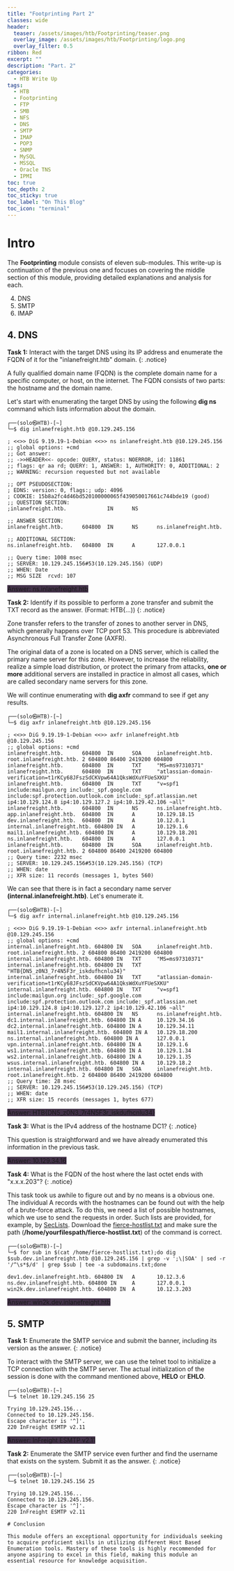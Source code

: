 ```yaml
---
title: "Footprinting Part 2"
classes: wide
header:
  teaser: /assets/images/htb/Footprinting/teaser.png
  overlay_image: /assets/images/htb/Footprinting/logo.png
  overlay_filter: 0.5
ribbon: Red
excerpt: ""
description: "Part. 2"
categories:
  - HTB Write Up
tags:
  - HTB
  - Footprinting
  - FTP
  - SMB
  - NFS
  - DNS
  - SMTP
  - IMAP
  - POP3
  - SNMP
  - MySQL
  - MSSQL
  - Oracle TNS
  - IPMI
toc: true
toc_depth: 2
toc_sticky: true
toc_label: "On This Blog"
toc_icon: "terminal"
---
```


<!-- Toc Color -->
<style>
.toc .nav__title {
  color: #fff;
  font-size: .75em;
  background: #ff0000;
  border-top-left-radius: 4px;
  border-top-right-radius: 4px;
</style>

# Intro

The <b>Footprinting</b> module consists of eleven sub-modules. This write-up is continuation of the previous one and focuses on covering the middle section of this module, providing detailed explanations and analysis for each.

4. DNS
5. SMTP
6. IMAP
 
## 4. DNS
**Task 1:** Interact with the target DNS using its IP address and enumerate the FQDN of it for the "inlanefreight.htb" domain.
{: .notice}

A fully qualified domain name (FQDN) is the complete domain name for a specific computer, or host, on the internet. The FQDN consists of two parts: the hostname and the domain name.

Let's start with enumerating the target DNS by using the following <b>dig ns</b> command which lists information about the domain.

```console
┌──(solo㉿HTB)-[~]
└─$ dig inlanefreight.htb @10.129.245.156
```
```
; <<>> DiG 9.19.19-1-Debian <<>> ns inlanefreight.htb @10.129.245.156
;; global options: +cmd
;; Got answer:
;; ->>HEADER<<- opcode: QUERY, status: NOERROR, id: 11861
;; flags: qr aa rd; QUERY: 1, ANSWER: 1, AUTHORITY: 0, ADDITIONAL: 2
;; WARNING: recursion requested but not available

;; OPT PSEUDOSECTION:
; EDNS: version: 0, flags:; udp: 4096
; COOKIE: 15b8a2fc4d46bd520100000065f439050017661c744bde19 (good)
;; QUESTION SECTION:
;inlanefreight.htb.             IN      NS

;; ANSWER SECTION:
inlanefreight.htb.      604800  IN      NS      ns.inlanefreight.htb.

;; ADDITIONAL SECTION:
ns.inlanefreight.htb.   604800  IN      A       127.0.0.1

;; Query time: 1008 msec
;; SERVER: 10.129.245.156#53(10.129.245.156) (UDP)
;; WHEN: Date
;; MSG SIZE  rcvd: 107

```

 <span style="background-color: #38263ef0">Answer: ns.inlanefreight.htb</span>

 **Task 2:** Identify if its possible to perform a zone transfer and submit the TXT record as the answer. (Format: HTB{...)) 
{: .notice}

Zone transfer refers to the transfer of zones to another server in DNS, which generally happens over TCP port 53. This procedure is abbreviated Asynchronous Full Transfer Zone (AXFR). 

The original data of a zone is located on a DNS server, which is called the primary name server for this zone. However, to increase the reliability, realize a simple load distribution, or protect the primary from attacks, <b>one or more</b> additional servers are installed in practice in almost all cases, which are called secondary name servers for this zone.

We will continue enumerating with <b>dig axfr</b> command to see if get any results.

```console
┌──(solo㉿HTB)-[~]
└─$ dig axfr inlanefreight.htb @10.129.245.156
```
```
; <<>> DiG 9.19.19-1-Debian <<>> axfr inlanefreight.htb @10.129.245.156
;; global options: +cmd
inlanefreight.htb.      604800  IN      SOA     inlanefreight.htb. root.inlanefreight.htb. 2 604800 86400 2419200 604800
inlanefreight.htb.      604800  IN      TXT     "MS=ms97310371"
inlanefreight.htb.      604800  IN      TXT     "atlassian-domain-verification=t1rKCy68JFszSdCKVpw64A1QksWdXuYFUeSXKU"
inlanefreight.htb.      604800  IN      TXT     "v=spf1 include:mailgun.org include:_spf.google.com include:spf.protection.outlook.com include:_spf.atlassian.net ip4:10.129.124.8 ip4:10.129.127.2 ip4:10.129.42.106 ~all"
inlanefreight.htb.      604800  IN      NS      ns.inlanefreight.htb.
app.inlanefreight.htb.  604800  IN      A       10.129.18.15
dev.inlanefreight.htb.  604800  IN      A       10.12.0.1
internal.inlanefreight.htb. 604800 IN   A       10.129.1.6
mail1.inlanefreight.htb. 604800 IN      A       10.129.18.201
ns.inlanefreight.htb.   604800  IN      A       127.0.0.1
inlanefreight.htb.      604800  IN      SOA     inlanefreight.htb. root.inlanefreight.htb. 2 604800 86400 2419200 604800
;; Query time: 2232 msec
;; SERVER: 10.129.245.156#53(10.129.245.156) (TCP)
;; WHEN: date
;; XFR size: 11 records (messages 1, bytes 560)

```
We can see that there is in fact a secondary name server <b>(internal.inlanefreight.htb)</b>. Let's enumerate it.

```console
┌──(solo㉿HTB)-[~]
└─$ dig axfr internal.inlanefreight.htb @10.129.245.156
```
```
; <<>> DiG 9.19.19-1-Debian <<>> axfr internal.inlanefreight.htb @10.129.245.156
;; global options: +cmd
internal.inlanefreight.htb. 604800 IN   SOA     inlanefreight.htb. root.inlanefreight.htb. 2 604800 86400 2419200 604800
internal.inlanefreight.htb. 604800 IN   TXT     "MS=ms97310371"
internal.inlanefreight.htb. 604800 IN   TXT     "HTB{DN5_z0N3_7r4N5F3r_iskdufhcnlu34}"
internal.inlanefreight.htb. 604800 IN   TXT     "atlassian-domain-verification=t1rKCy68JFszSdCKVpw64A1QksWdXuYFUeSXKU"
internal.inlanefreight.htb. 604800 IN   TXT     "v=spf1 include:mailgun.org include:_spf.google.com include:spf.protection.outlook.com include:_spf.atlassian.net ip4:10.129.124.8 ip4:10.129.127.2 ip4:10.129.42.106 ~all"
internal.inlanefreight.htb. 604800 IN   NS      ns.inlanefreight.htb.
dc1.internal.inlanefreight.htb. 604800 IN A     10.129.34.16
dc2.internal.inlanefreight.htb. 604800 IN A     10.129.34.11
mail1.internal.inlanefreight.htb. 604800 IN A   10.129.18.200
ns.internal.inlanefreight.htb. 604800 IN A      127.0.0.1
vpn.internal.inlanefreight.htb. 604800 IN A     10.129.1.6
ws1.internal.inlanefreight.htb. 604800 IN A     10.129.1.34
ws2.internal.inlanefreight.htb. 604800 IN A     10.129.1.35
wsus.internal.inlanefreight.htb. 604800 IN A    10.129.18.2
internal.inlanefreight.htb. 604800 IN   SOA     inlanefreight.htb. root.inlanefreight.htb. 2 604800 86400 2419200 604800
;; Query time: 28 msec
;; SERVER: 10.129.245.156#53(10.129.245.156) (TCP)
;; WHEN: date
;; XFR size: 15 records (messages 1, bytes 677)

```

 <span style="background-color: #38263ef0">Answer: HTB{DN5_z0N3_7r4N5F3r_iskdufhcnlu34}</span>

  **Task 3:** What is the IPv4 address of the hostname DC1? 
{: .notice}

This question is straightforward and we have already enumerated this information in the previous task.

 <span style="background-color: #38263ef0">Answer: 10.129.34.16</span>


 **Task 4:** What is the FQDN of the host where the last octet ends with "x.x.x.203"?
{: .notice}

This task took us awhile to figure out and by no means is a obvious one. The individual A records with the hostnames can be found out with the help of a brute-force attack. To do this, we need a list of possible hostnames, which we use to send the requests in order. Such lists are provided, for example, by <a href="https://github.com/danielmiessler/SecLists">SecLists</a>. Download the <a href="https://github.com/danielmiessler/SecLists/blob/master/Discovery/DNS/fierce-hostlist.txt">fierce-hostlist.txt</a> and make sure the path (<b>/home/yourfilespath/fierce-hostlist.txt</b>) of the command is correct.


```console
┌──(solo㉿HTB)-[~]
└─$ for sub in $(cat /home/fierce-hostlist.txt);do dig $sub.dev.inlanefreight.htb @10.129.245.156 | grep -v ';\|SOA' | sed -r '/^\s*$/d' | grep $sub | tee -a subdomains.txt;done

```
```
dev1.dev.inlanefreight.htb. 604800 IN   A       10.12.3.6
ns.dev.inlanefreight.htb. 604800 IN     A       127.0.0.1
win2k.dev.inlanefreight.htb. 604800 IN  A       10.12.3.203
```
<span style="background-color: #38263ef0">Answer: win2k.dev.inlanefreight.htb</span>



## 5. SMTP

**Task 1:**  Enumerate the SMTP service and submit the banner, including its version as the answer.
{: .notice}

To interact with the SMTP server, we can use the telnet tool to initialize a TCP connection with the SMTP server. The actual initialization of the session is done with the command mentioned above, <b>HELO</b> or <b>EHLO</b>.


```console
┌──(solo㉿HTB)-[~]
└─$ telnet 10.129.245.156 25
```

```
Trying 10.129.245.156...
Connected to 10.129.245.156.
Escape character is '^]'.
220 InFreight ESMTP v2.11
```
<span style="background-color: #38263ef0">Answer: InFreight ESMTP v2.11</span>

**Task 2:** Enumerate the SMTP service even further and find the username that exists on the system. Submit it as the answer. 
{: .notice}


```console
┌──(solo㉿HTB)-[~]
└─$ telnet 10.129.245.156 25
```

```
Trying 10.129.245.156...
Connected to 10.129.245.156.
Escape character is '^]'.
220 InFreight ESMTP v2.11

# Conclusion

This module offers an exceptional opportunity for individuals seeking to acquire proficient skills in utilizing different Host Based Enumeration tools. Mastery of these tools is highly recommended for anyone aspiring to excel in this field, making this module an essential resource for knowledge acquisition.